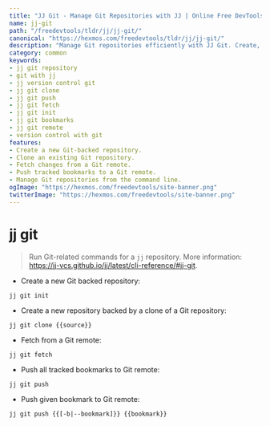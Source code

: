```yaml
---
title: "JJ Git - Manage Git Repositories with JJ | Online Free DevTools by Hexmos"
name: jj-git
path: "/freedevtools/tldr/jj/jj-git/"
canonical: "https://hexmos.com/freedevtools/tldr/jj/jj-git/"
description: "Manage Git repositories efficiently with JJ Git. Create, clone, fetch, and push Git repositories using the jj command line tool. Free online tool, no registration required."
category: common
keywords:
- jj git repository
- git with jj
- jj version control git
- jj git clone
- jj git push
- jj git fetch
- jj git init
- jj git bookmarks
- jj git remote
- version control with git
features:
- Create a new Git-backed repository.
- Clone an existing Git repository.
- Fetch changes from a Git remote.
- Push tracked bookmarks to a Git remote.
- Manage Git repositories from the command line.
ogImage: "https://hexmos.com/freedevtools/site-banner.png"
twitterImage: "https://hexmos.com/freedevtools/site-banner.png"
---
```


# jj git

> Run Git-related commands for a `jj` repository.
> More information: <https://jj-vcs.github.io/jj/latest/cli-reference/#jj-git>.

- Create a new Git backed repository:

`jj git init`

- Create a new repository backed by a clone of a Git repository:

`jj git clone {{source}}`

- Fetch from a Git remote:

`jj git fetch`

- Push all tracked bookmarks to Git remote:

`jj git push`

- Push given bookmark to Git remote:

`jj git push {{[-b|--bookmark]}} {{bookmark}}`
